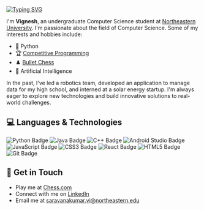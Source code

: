 [![Typing SVG](https://readme-typing-svg.herokuapp.com?font=Fira+Code&weight=600&size=30&pause=1000&color=10B981&center=true&vCenter=true&random=false&width=700&lines=Hi+there!+I'm+Vignesh+%F0%9F%91%8B;CS+%40+Northeastern+University;SWE+Intern+%40+Crossing;Building+cool+stuff+with+AI+%F0%9F%A4%96;Competitive+Programmer+%F0%9F%92%BB;Chess+Enthusiast+%E2%99%9F%EF%B8%8F)](https://git.io/typing-svg)

<p align="left">I'm <strong>Vignesh</strong>, an undergraduate Computer Science student at <a href="https://www.northeastern.edu/">Northeastern University</a>. I'm passionate about the field of Computer Science. Some of my interests and hobbies include:</p>


- 🐍 Python
- 🏆 <a href="https://leetcode.com/u/vigneshsaravanakumar404/" target="_blank">Competitive Programming</a>
- ♟️ <a href="https://www.chess.com/member/vigneshsaravanakumar" target="_blank">Bullet Chess</a>
- 🤖 Artificial Intelligence


<p align="left">In the past, I've led a robotics team, developed an application to manage data for my high school, and interned at a solar energy startup. I'm always eager to explore new technologies and build innovative solutions to real-world challenges.</p>


## 💻 Languages & Technologies

<p align="left"> <img src="https://img.shields.io/badge/-Python-3776AB?style=flat&logo=python&logoColor=white" alt="Python Badge" /> <img src="https://img.shields.io/badge/-Java-ED8B00?style=flat&logo=java&logoColor=white" alt="Java Badge" /> <img src="https://img.shields.io/badge/-C++-00599C?style=flat&logo=c%2B%2B&logoColor=white" alt="C++ Badge" /> <img src="https://img.shields.io/badge/-Android%20Studio-3DDC84?style=flat&logo=android-studio&logoColor=white" alt="Android Studio Badge" /> <img src="https://img.shields.io/badge/-JavaScript-F7DF1E?style=flat&logo=javascript&logoColor=black" alt="JavaScript Badge" /> <img src="https://img.shields.io/badge/-CSS3-1572B6?style=flat&logo=css3&logoColor=white" alt="CSS3 Badge" /> <img src="https://img.shields.io/badge/-React-61DAFB?style=flat&logo=react&logoColor=black" alt="React Badge" /> <img src="https://img.shields.io/badge/-HTML5-E34F26?style=flat&logo=html5&logoColor=white" alt="HTML5 Badge" /> <img src="https://img.shields.io/badge/-Git-F05032?style=flat&logo=git&logoColor=white" alt="Git Badge" /> </p>


## 📩 Get in Touch
- Play me at <a href="https://www.chess.com/member/vigneshsaravanakumar" target="_blank">Chess.com</a>
- Connect with me on [LinkedIn](https://www.linkedin.com/in/vigneshsaravanakumar)
- Email me at <saravanakumar.vi@northeastern.edu>
